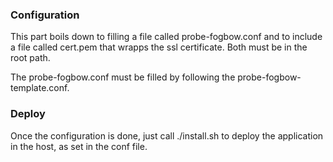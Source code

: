 ### Configuration
This part boils down to filling a file called probe-fogbow.conf and to include a file called cert.pem that wrapps the ssl certificate.
Both must be in the root path.

The probe-fogbow.conf must be filled by following the probe-fogbow-template.conf.

### Deploy

Once the configuration is done, just call ./install.sh to deploy the application in the host, as set in the conf file.